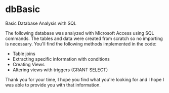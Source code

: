 # dbBasic
Basic Database Analysis with SQL

The following database was analyzed with Microsoft Access using SQL commands. The tables and data were created from scratch so no importing is necessary. 
You'll find the following methods implemented in the code:

- Table joins
- Extracting specific information with conditions
- Creating Views
- Altering views with triggers (GRANT SELECT)

Thank you for your time, I hope you find what you're looking for and I hope I was able to provide you with that information.
 
